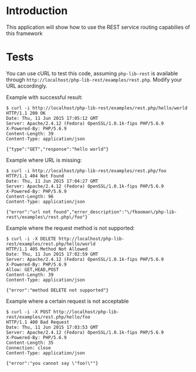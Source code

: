 # Introduction
This application will show how to use the REST service routing capabilies of 
this framework

# Tests
You can use cURL to test this code, assuming `php-lib-rest` is available 
through `http://localhost/php-lib-rest/examples/rest.php`. Modify your URL
accordingly.

Example with successful result:

    $ curl -i http://localhost/php-lib-rest/examples/rest.php/hello/world
    HTTP/1.1 200 OK
    Date: Thu, 11 Jun 2015 17:05:12 GMT
    Server: Apache/2.4.12 (Fedora) OpenSSL/1.0.1k-fips PHP/5.6.9
    X-Powered-By: PHP/5.6.9
    Content-Length: 39
    Content-Type: application/json

    {"type":"GET","response":"hello world"}

Example where URL is missing:

    $ curl -i http://localhost/php-lib-rest/examples/rest.php/foo
    HTTP/1.1 404 Not Found
    Date: Thu, 11 Jun 2015 17:04:27 GMT
    Server: Apache/2.4.12 (Fedora) OpenSSL/1.0.1k-fips PHP/5.6.9
    X-Powered-By: PHP/5.6.9
    Content-Length: 96
    Content-Type: application/json

    {"error":"url not found","error_description":"\/fkooman\/php-lib-rest\/examples\/rest.php\/foo"}

Example where the request method is not supported:

    $ curl -i -X DELETE http://localhost/php-lib-rest/examples/rest.php/hello/world
    HTTP/1.1 405 Method Not Allowed
    Date: Thu, 11 Jun 2015 17:02:59 GMT
    Server: Apache/2.4.12 (Fedora) OpenSSL/1.0.1k-fips PHP/5.6.9
    X-Powered-By: PHP/5.6.9
    Allow: GET,HEAD,POST
    Content-Length: 39
    Content-Type: application/json

    {"error":"method DELETE not supported"}

Example where a certain request is not acceptable

    $ curl -i -X POST http://localhost/php-lib-rest/examples/rest.php/hello/foo
    HTTP/1.1 400 Bad Request
    Date: Thu, 11 Jun 2015 17:03:53 GMT
    Server: Apache/2.4.12 (Fedora) OpenSSL/1.0.1k-fips PHP/5.6.9
    X-Powered-By: PHP/5.6.9
    Content-Length: 35
    Connection: close
    Content-Type: application/json

    {"error":"you cannot say \"foo!\""}
